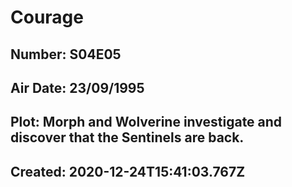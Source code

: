 # Courage
## Number: S04E05
## Air Date: 23/09/1995
## Plot: Morph and Wolverine investigate and discover that the Sentinels are back.
## Created: 2020-12-24T15:41:03.767Z